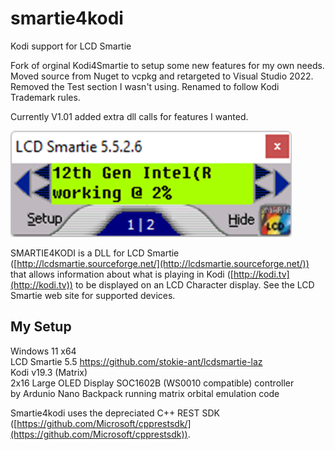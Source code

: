 # smartie4kodi
Kodi support for LCD Smartie

Fork of orginal Kodi4Smartie to setup some new features for my own needs.
Moved source from Nuget to vcpkg and retargeted to Visual Studio 2022.
Removed the Test section I wasn't using. 
Renamed to follow Kodi Trademark rules.

Currently V1.01 added extra dll calls for features I wanted.

![](/docs/smartie4kodi1.png)

SMARTIE4KODI is a DLL for LCD Smartie ([http://lcdsmartie.sourceforge.net/](http://lcdsmartie.sourceforge.net/)) that allows information about what is playing in Kodi ([http://kodi.tv](http://kodi.tv)) to be displayed on an LCD Character display. See the LCD Smartie web site for supported devices.


## My Setup
Windows 11 x64<br>
LCD Smartie 5.5 https://github.com/stokie-ant/lcdsmartie-laz<br>
Kodi v19.3 (Matrix)<br>
2x16 Large OLED Display SOC1602B (WS0010 compatible) controller<br>
by Ardunio Nano Backpack running matrix orbital emulation code<br>

Smartie4kodi uses the depreciated C++ REST SDK ([https://github.com/Microsoft/cpprestsdk/](https://github.com/Microsoft/cpprestsdk)).


